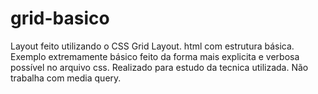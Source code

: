 # grid-basico

Layout feito utilizando o CSS Grid Layout.
html com estrutura básica.
Exemplo extremamente básico feito da forma mais explicita e verbosa possível no arquivo css.
Realizado para estudo da tecnica utilizada.
Não trabalha com media query.
